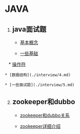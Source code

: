 ﻿# JAVA

 1. ## java面试题
 
    * [基本概念](./interview/1.md)
    
    * [一些基础](./interview/2.md)
    
    * [操作符](./interview/3.md)
    
    * [数据结构](./interview/4.md)
    
    * [一些面试题](./interview/5.md)
    
 2. ## zookeeper和dubbo
 
    * [zookeeper和dubbo关系](zk.md)
    
    * [zookeeper详细介绍](http://mp.weixin.qq.com/s?__biz=MzI4OTU3ODk3NQ==&mid=2247484252&idx=1&sn=50241242b7e02695474e49d092339ac1&chksm=ec2c49ecdb5bc0fa839f49eee59607b7fdd52eb637b145ad08a32da7b197cb9c71e77c558198&mpshare=1&scene=23&srcid=0803g3OT8RX5S4Skm7srlanW#rd)

